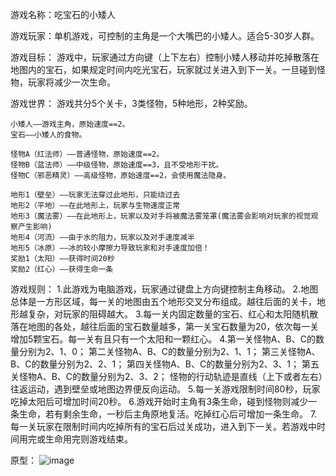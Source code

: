 游戏名称：吃宝石的小矮人

游戏玩家：单机游戏，可控制的主角是一个大嘴巴的小矮人。适合5-30岁人群。

游戏目标：
	游戏中，玩家通过方向键（上下左右）控制小矮人移动并吃掉散落在地图内的宝石，如果规定时间内吃光宝石，玩家就过关进入到下一关。一旦碰到怪物，玩家将减少一次生命。

游戏世界：
	游戏共分5个关卡，3类怪物，5种地形，2种奖励。
	
	小矮人——游戏主角，原始速度==2。
	宝石——小矮人的食物。

	怪物A（红法师）——普通怪物，原始速度==2。
	怪物B（蓝法师）——中级怪物，原始速度==3，且不受地形干扰。
	怪物C（邪恶精灵）——高级怪物，原始速度==2，会使用魔法隐身。
	
	地形1（壁垒）——玩家无法穿过此地形，只能绕过去
	地形2（平地）——在此地形上，玩家与生物速度正常
	地形3（魔法雾）——在此地形上，玩家以及对手将被魔法雾笼罩(魔法雾会影响对玩家的视觉观察产生影响)
	地形4（河流）——由于水的阻力，玩家以及对手速度减半
	地形5（冰原）——冰的较小摩擦力导致玩家和对手速度加倍！
	奖励1（太阳）——获得时间20秒
	奖励2（红心）——获得生命一条

游戏规则：
	1.此游戏为电脑游戏，玩家通过键盘上方向键控制主角移动。
	2.地图总体是一方形区域，每一关的地图由五个地形交叉分布组成。越往后面的关卡，地形越复杂，对玩家的阻碍越大。
	3.每一关内固定数量的宝石、红心和太阳随机散落在地图的各处，越往后面的宝石数量越多，第一关宝石数量为20，依次每一关增加5颗宝石。每一关有且只有一个太阳和一颗红心。
	4.第一关怪物A、B、C的数量分别为2、1、0；
	  第二关怪物A、B、C的数量分别为2、1、1；
	  第三关怪物A、B、C的数量分别为2、2、1；
	  第四关怪物A、B、C的数量分别为2、3、1；
	  第五关怪物A、B、C的数量分别为2、3、2；
	  怪物的行动轨迹是直线（上下或者左右）往返运动，遇到壁垒或地图边界便反向运动。
	5.每一关游戏限制时间80秒，玩家吃掉太阳后可增加时间20秒。
	6.游戏开始时主角有3条生命，碰到怪物则减少一条生命，若有剩余生命，一秒后主角原地复活。吃掉红心后可增加一条生命。
	7.每一关玩家在限制时间内吃掉所有的宝石后过关成功，进入到下一关。若游戏中时间用完或生命用完则游戏结束。
	
原型：
 ![image](https://github.com/yfxx/SimpleGame/prototype.jpg)
